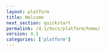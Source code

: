 ```yaml
---
layout: platform
title: Welcome
next_section: quickstart
permalink: /4.1/docs/platform/home/
version: 4.1
categories: ['platform']
---
```

